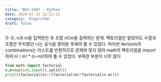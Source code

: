 ```yaml
---
title: 'BOJ-2407 - Python'
date: 2020-07-31 12:21:13
category: 'Algorithm'
draft: false
---
```

두 수, n과 m을 입력받은 후 조합 nCm을 출력하는 문제. 팩토리얼은 알았어도 수열과 조합은 무지했던 나는 공식을 찾아본 후에야 풀 수 있었다. 파이썬 itertools의 combinations는 리스트를 반환하므로 문제와 맞지 않아 math의 팩토리얼을 import하여 n! / m! \* (n-m)!하여 풀 수 있었다. 부족한 부분이 너무 많다
```python
from math import factorial
n,m=map(int,input().split())
print((factorial(n)//(factorial(m)*factorial(n-m))))

```